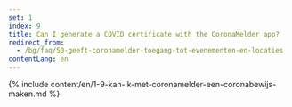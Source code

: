 ```yaml
---
set: 1
index: 9
title: Can I generate a COVID certificate with the CoronaMelder app?
redirect_from: 
  - /bg/faq/50-geeft-coronamelder-toegang-tot-evenementen-en-locaties
contentLang: en
---
```

{% include content/en/1-9-kan-ik-met-coronamelder-een-coronabewijs-maken.md %}
